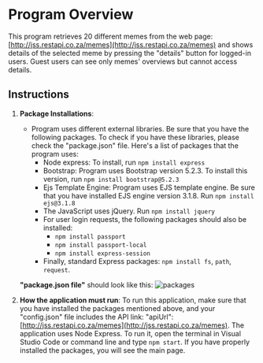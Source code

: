 # Program Overview

This program retrieves 20 different memes from the web page: [http://jss.restapi.co.za/memes](http://jss.restapi.co.za/memes) and shows details of the selected meme by pressing the "details" button for logged-in users. Guest users can see only memes' overviews but cannot access details.

## Instructions

1. **Package Installations**: 
   - Program uses different external libraries. Be sure that you have the following packages. To check if you have these libraries, please check the "package.json" file. Here's a list of packages that the program uses:
     - Node express: To install, run `npm install express`
     - Bootstrap: Program uses Bootstrap version 5.2.3. To install this version, run `npm install bootstrap@5.2.3`
     - Ejs Template Engine: Program uses EJS template engine. Be sure that you have installed EJS engine version 3.1.8. Run `npm install ejs@3.1.8`
     - The JavaScript uses jQuery. Run `npm install jquery`
     - For user login requests, the following packages should also be installed:
       - `npm install passport`
       - `npm install passport-local`
       - `npm install express-session`
     - Finally, standard Express packages: `npm install fs`, `path`, `request`.
   
   **"package.json file"** should look like this:
   ![packages](https://github.com/devrimsavas/basicSocket/assets/137702797/9df74743-e8c4-468b-ac6b-2615f5f1ac71)

2. **How the application must run**:
   To run this application, make sure that you have installed the packages mentioned above, and your "config.json" file includes the API link: "apiUrl": [http://jss.restapi.co.za/memes](http://jss.restapi.co.za/memes). The application uses Node Express. To run it, open the terminal in Visual Studio Code or command line and type `npm start`. If you have properly installed the packages, you will see the main page.
